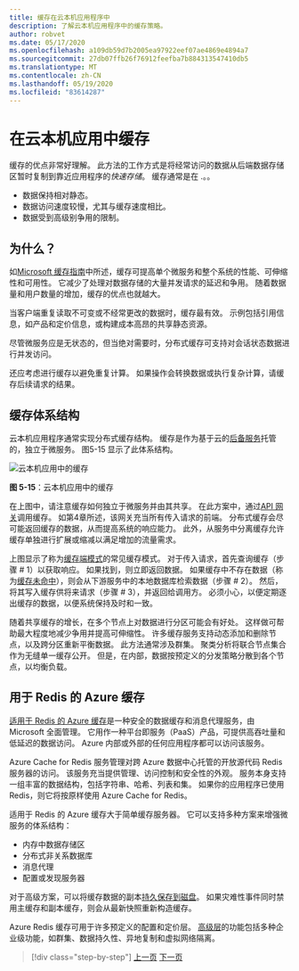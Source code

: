 ```yaml
---
title: 缓存在云本机应用程序中
description: 了解云本机应用程序中的缓存策略。
author: robvet
ms.date: 05/17/2020
ms.openlocfilehash: a109db59d7b2005ea97922eef07ae4869e4894a7
ms.sourcegitcommit: 27db07ffb26f76912feefba7b884313547410db5
ms.translationtype: MT
ms.contentlocale: zh-CN
ms.lasthandoff: 05/19/2020
ms.locfileid: "83614287"
---
```

# <a name="caching-in-a-cloud-native-app"></a>在云本机应用中缓存

缓存的优点非常好理解。 此方法的工作方式是将经常访问的数据从后端数据存储区暂时复制到靠近应用程序的*快速存储*。 缓存通常是在 .。。

- 数据保持相对静态。
- 数据访问速度较慢，尤其与缓存速度相比。
- 数据受到高级别争用的限制。

## <a name="why"></a>为什么？

如[Microsoft 缓存指南](https://docs.microsoft.com/azure/architecture/best-practices/caching)中所述，缓存可提高单个微服务和整个系统的性能、可伸缩性和可用性。 它减少了处理对数据存储的大量并发请求的延迟和争用。 随着数据量和用户数量的增加，缓存的优点也就越大。

当客户端重复读取不可变或不经常更改的数据时，缓存最有效。 示例包括引用信息，如产品和定价信息，或构建成本高昂的共享静态资源。

尽管微服务应是无状态的，但当绝对需要时，分布式缓存可支持对会话状态数据进行并发访问。

还应考虑进行缓存以避免重复计算。 如果操作会转换数据或执行复杂计算，请缓存后续请求的结果。

## <a name="caching-architecture"></a>缓存体系结构

云本机应用程序通常实现分布式缓存结构。 缓存是作为基于云的[后备服务](./definition.md#backing-services)托管的，独立于微服务。 图5-15 显示了此体系结构。

![云本机应用中的缓存](media/caching-in-a-cloud-native-app.png)

**图 5-15**：云本机应用中的缓存

在上图中，请注意缓存如何独立于微服务并由其共享。 在此方案中，通过[API 网关](./front-end-communication.md)调用缓存。 如第4章所述，该网关充当所有传入请求的前端。 分布式缓存会尽可能返回缓存的数据，从而提高系统的响应能力。 此外，从服务中分离缓存允许缓存单独进行扩展或缩减以满足增加的流量需求。

上图显示了称为[缓存端模式](https://docs.microsoft.com/azure/architecture/patterns/cache-aside)的常见缓存模式。 对于传入请求，首先查询缓存（步骤 \# 1）以获取响应。 如果找到，则立即返回数据。 如果缓存中不存在数据（称为[缓存未命中](https://www.techopedia.com/definition/6308/cache-miss)），则会从下游服务中的本地数据库检索数据（步骤 \# 2）。 然后，将其写入缓存供将来请求（步骤 \# 3），并返回给调用方。 必须小心，以便定期逐出缓存的数据，以便系统保持及时和一致。

随着共享缓存的增长，在多个节点上对数据进行分区可能会有好处。 这样做可帮助最大程度地减少争用并提高可伸缩性。 许多缓存服务支持动态添加和删除节点，以及跨分区重新平衡数据。 此方法通常涉及群集。 聚类分析将联合节点集合作为无缝单一缓存公开。 但是，在内部，数据按预定义的分发策略分散到各个节点，以均衡负载。

## <a name="azure-cache-for-redis"></a>用于 Redis 的 Azure 缓存

[适用于 Redis 的 Azure 缓存](https://azure.microsoft.com/services/cache/)是一种安全的数据缓存和消息代理服务，由 Microsoft 全面管理。 它用作一种平台即服务（PaaS）产品，可提供高吞吐量和低延迟的数据访问。 Azure 内部或外部的任何应用程序都可以访问该服务。

Azure Cache for Redis 服务管理对跨 Azure 数据中心托管的开放源代码 Redis 服务器的访问。 该服务充当提供管理、访问控制和安全性的外观。 服务本身支持一组丰富的数据结构，包括字符串、哈希、列表和集。 如果你的应用程序已使用 Redis，则它将按原样使用 Azure Cache for Redis。

适用于 Redis 的 Azure 缓存大于简单缓存服务器。 它可以支持多种方案来增强微服务的体系结构：

- 内存中数据存储区
- 分布式非关系数据库
- 消息代理
- 配置或发现服务器
  
对于高级方案，可以将缓存数据的副本[持久保存到磁盘](https://docs.microsoft.com/azure/azure-cache-for-redis/cache-how-to-premium-persistence)。 如果灾难性事件同时禁用主缓存和副本缓存，则会从最新快照重新构造缓存。

Azure Redis 缓存可用于许多预定义的配置和定价层。  [高级层](https://docs.microsoft.com/azure/azure-cache-for-redis/cache-premium-tier-intro)的功能包括多种企业级功能，如群集、数据持久性、异地复制和虚拟网络隔离。

>[!div class="step-by-step"]
>[上一页](relational-vs-nosql-data.md)
>[下一页](elastic-search-in-azure.md)
